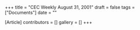 +++
title = "CEC Weekly August 31, 2001"
draft = false
tags = ["Documents"]
date = ""

[Article]
contributors = []
gallery = []
+++